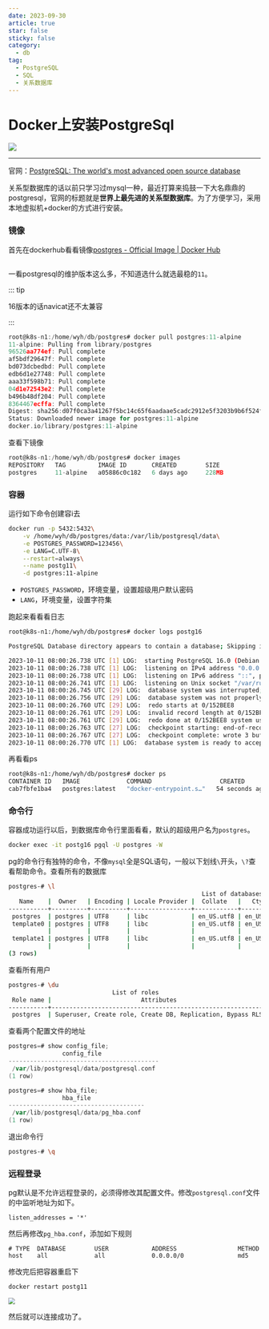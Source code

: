 ```yaml
---
date: 2023-09-30
article: true
star: false
sticky: false
category:
  - db
tag:
  - PostgreSQL
  - SQL
  - 关系数据库
---
```


# Docker上安装PostgreSql

![](https://public-1308755698.cos.ap-chongqing.myqcloud.com//img/202310111522417.png)
<!-- more -->
---

官网：[PostgreSQL: The world's most advanced open source database](https://www.postgresql.org/)

关系型数据库的话以前只学习过mysql一种，最近打算来捣鼓一下大名鼎鼎的postgresql，官网的标题就是**世界上最先进的关系型数据库**。为了方便学习，采用本地虚拟机+docker的方式进行安装。



### 镜像


首先在dockerhub看看镜像[postgres - Official Image | Docker Hub](https://hub.docker.com/_/postgres)

<img src="https://public-1308755698.cos.ap-chongqing.myqcloud.com//img/202310111516192.png" alt="" style="zoom: 50%;" />

一看postgresql的维护版本这么多，不知道选什么就选最稳的`11`。

::: tip

16版本的话navicat还不太兼容

:::

```go
root@k8s-n1:/home/wyh/db/postgres# docker pull postgres:11-alpine
11-alpine: Pulling from library/postgres
96526aa774ef: Pull complete 
af5bdf29647f: Pull complete 
bd073dcbedbd: Pull complete 
edb6d1e27748: Pull complete 
aaa33f598b71: Pull complete 
04d1e72543e2: Pull complete 
b496b48df204: Pull complete 
8364467ecffa: Pull complete 
Digest: sha256:d07f0ca3a41267f5bc14c65f6aadaae5cadc2912e5f3203b9b6f524f28869aaf
Status: Downloaded newer image for postgres:11-alpine
docker.io/library/postgres:11-alpine
```

查看下镜像

```go
root@k8s-n1:/home/wyh/db/postgres# docker images
REPOSITORY   TAG         IMAGE ID       CREATED        SIZE
postgres     11-alpine   a05886c0c182   6 days ago     228MB
```



### 容器

运行如下命令创建容i去

```sh
docker run -p 5432:5432\
	-v /home/wyh/db/postgres/data:/var/lib/postgresql/data\
    -e POSTGRES_PASSWORD=123456\
    -e LANG=C.UTF-8\
    --restart=always\
    --name postg11\
    -d postgres:11-alpine
```

- `POSTGRES_PASSWORD`，环境变量，设置超级用户默认密码
- `LANG`，环境变量，设置字符集

跑起来看看看日志

```sh
root@k8s-n1:/home/wyh/db/postgres# docker logs postg16

PostgreSQL Database directory appears to contain a database; Skipping initialization

2023-10-11 08:00:26.738 UTC [1] LOG:  starting PostgreSQL 16.0 (Debian 16.0-1.pgdg120+1) on x86_64-pc-linux-gnu, compiled by gcc (Debian 12.2.0-14) 12.2.0, 64-bit
2023-10-11 08:00:26.738 UTC [1] LOG:  listening on IPv4 address "0.0.0.0", port 5432
2023-10-11 08:00:26.738 UTC [1] LOG:  listening on IPv6 address "::", port 5432
2023-10-11 08:00:26.741 UTC [1] LOG:  listening on Unix socket "/var/run/postgresql/.s.PGSQL.5432"
2023-10-11 08:00:26.745 UTC [29] LOG:  database system was interrupted; last known up at 2023-10-11 07:59:14 UTC
2023-10-11 08:00:26.756 UTC [29] LOG:  database system was not properly shut down; automatic recovery in progress
2023-10-11 08:00:26.760 UTC [29] LOG:  redo starts at 0/152BEE8
2023-10-11 08:00:26.761 UTC [29] LOG:  invalid record length at 0/152BF20: expected at least 24, got 0
2023-10-11 08:00:26.761 UTC [29] LOG:  redo done at 0/152BEE8 system usage: CPU: user: 0.00 s, system: 0.00 s, elapsed: 0.00 s
2023-10-11 08:00:26.763 UTC [27] LOG:  checkpoint starting: end-of-recovery immediate wait
2023-10-11 08:00:26.767 UTC [27] LOG:  checkpoint complete: wrote 3 buffers (0.0%); 0 WAL file(s) added, 0 removed, 0 recycled; write=0.001 s, sync=0.001 s, total=0.005 s; sync files=2, longest=0.001 s, average=0.001 s; distance=0 kB, estimate=0 kB; lsn=0/152BF20, redo lsn=0/152BF20
2023-10-11 08:00:26.770 UTC [1] LOG:  database system is ready to accept connections
```

再看看ps

```sh
root@k8s-n1:/home/wyh/db/postgres# docker ps
CONTAINER ID   IMAGE             COMMAND                   CREATED          STATUS             PORTS                                                  NAMES
cab7fbfe1ba4   postgres:latest   "docker-entrypoint.s…"   54 seconds ago   Up 54 seconds      0.0.0.0:5432->5432/tcp, :::5432->5432/tcp              postg16
```



### 命令行

容器成功运行以后，到数据库命令行里面看看，默认的超级用户名为`postgres`。

```sh
docker exec -it postg16 pgql -U postgres -W
```

pg的命令行有独特的命令，不像`mysql`全是SQL语句，一般以下划线`\`开头，`\?`查看帮助命令。查看所有的数据库

```sh
postgres-# \l
                                                      List of databases
   Name    |  Owner   | Encoding | Locale Provider |  Collate   |   Ctype    | ICU Locale | ICU Rules |   Access privileges   
-----------+----------+----------+-----------------+------------+------------+------------+-----------+-----------------------
 postgres  | postgres | UTF8     | libc            | en_US.utf8 | en_US.utf8 |            |           | 
 template0 | postgres | UTF8     | libc            | en_US.utf8 | en_US.utf8 |            |           | =c/postgres          +
           |          |          |                 |            |            |            |           | postgres=CTc/postgres
 template1 | postgres | UTF8     | libc            | en_US.utf8 | en_US.utf8 |            |           | =c/postgres          +
           |          |          |                 |            |            |            |           | postgres=CTc/postgres
(3 rows)
```

查看所有用户

```sh
postgres-# \du
                             List of roles
 Role name |                         Attributes                         
-----------+------------------------------------------------------------
 postgres  | Superuser, Create role, Create DB, Replication, Bypass RLS
```

查看两个配置文件的地址

```go
postgres=# show config_file;
               config_file                
------------------------------------------
 /var/lib/postgresql/data/postgresql.conf
(1 row)

postgres=# show hba_file;
               hba_file               
--------------------------------------
 /var/lib/postgresql/data/pg_hba.conf
(1 row)
```

退出命令行

```sh
postgres-# \q
```



### 远程登录

pg默认是不允许远程登录的，必须得修改其配置文件。修改`postgresql.conf`文件的中监听地址为如下。

```
listen_addresses = '*'
```

然后再修改`pg_hba.conf`，添加如下规则

```
# TYPE  DATABASE        USER            ADDRESS                 METHOD
host 	all				all 			0.0.0.0/0 				md5
```

修改完后把容器重启下

```sh
docker restart postg11
```

<img src="https://public-1308755698.cos.ap-chongqing.myqcloud.com//img/202310111643870.png" style="zoom: 80%;" />


然后就可以连接成功了。
